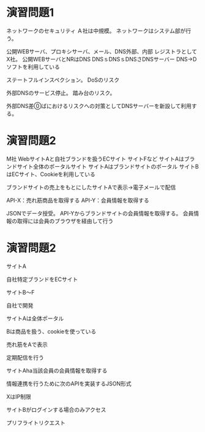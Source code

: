 # 演習問題1

ネットワークのセキュリティ
Ａ社は中規模。
ネットワークはシステム部が行う。

公開WEBサーバ、プロキシサーバ、メール、DNS外部、内部
レジストラとしてX社。
公開WEBサーバとNRはDNS
DNSｓDNSｓDNSさDNSサーバー
DNS→Dソフトを利用している

ステートフルインスペクション。
DoSのリスク

外部DNSのサービス停止。
踏み台のリスク。

外部DNS差⓪ばにおけるリスクへの対策としてDNSサーバーを新設して利用する。

# 演習問題2

M社
WebサイトAと自社ブランドを扱うECサイト
サイトFなど
サイトAはブランドサイト全体のポータルサイト
サイトAはブランドサイトのポータル
サイトBはECサイト、Cookieを利用している

ブランドサイトの売上をもとにしたサイトAで表示→電子メールで配信

API-X：売れ筋商品を取得する
API-Y：会員情報を取得する

JSONでデータ授受。
API-Yからブランドサイトの会員情報を取得する。
会員情報の取得には会員のブラウザを経由して行う

# 演習問題2

サイトA

自社特定ブランドをECサイト

サイトB～F

自社で開発

サイトAは全体ポータル

Bは商品を扱う、cookieを使っている

売れ筋をAで表示

定期配信を行う

サイトAha当該会員の会員情報を取得する

情報連携を行うために次のAPIを実装するJSON形式

XはIP制限

サイトBがログインする場合のみアクセス

プリフライトリクエスト
